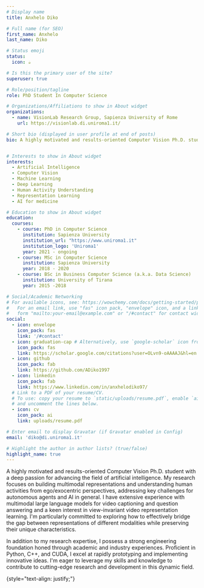 ```yaml
---
# Display name
title: Anxhelo Diko

# Full name (for SEO)
first_name: Anxhelo
last_name: Diko

# Status emoji
status:
  icon: ☕️

# Is this the primary user of the site?
superuser: true

# Role/position/tagline
role: PhD Student In Computer Science

# Organizations/Affiliations to show in About widget
organizations:
  - name: VisionLab Research Group, Sapienza University of Rome
    url: https://visionlab.di.uniroma1.it/

# Short bio (displayed in user profile at end of posts)
bio: A highly motivated and results-oriented Computer Vision Ph.D. student with a deep passion for advancing the field of artificial intelligence. My research focuses on building multimodal representations and understanding human activities from ego/exocentric perspectives, addressing key challenges for autonomous agents and AI in general.  I have extensive experience with multimodal large language models for video captioning and question answering and a keen interest in view-invariant video representation learning. I'm particularly committed to exploring how to effectively bridge the gap between representations of different modalities while preserving their unique characteristics. In addition to my research expertise, I possess a strong engineering foundation honed through academic and industry experiences. Proficient in Python, C++, and CUDA, I excel at rapidly prototyping and implementing innovative ideas.  I'm eager to leverage my skills and knowledge to contribute to cutting-edge research and development in this dynamic field.


# Interests to show in About widget
interests:
  - Artificial Intelligence
  - Computer Vision 
  - Machine Learning 
  - Deep Learning
  - Human Activity Understanding
  - Representation Learning
  - AI for medicine

# Education to show in About widget
education:
  courses:
    - course: PhD in Computer Science
      institution: Sapienza University
      institution_url: "https://www.uniroma1.it"
      institution_logo: 'Uniroma1'
      year: 2021 - ongoing
    - course: MSc in Computer Science
      institution: Sapienza University
      year: 2018 - 2020
    - course: BSc in Business Computer Science (a.k.a. Data Science)
      institution: University of Tirana
      year: 2015 -2018

# Social/Academic Networking
# For available icons, see: https://wowchemy.com/docs/getting-started/page-builder/#icons
#   For an email link, use "fas" icon pack, "envelope" icon, and a link in the
#   form "mailto:your-email@example.com" or "/#contact" for contact widget.
social:
  - icon: envelope
    icon_pack: fas
    link: '/#contact'
  - icon: graduation-cap # Alternatively, use `google-scholar` icon from `ai` icon pack
    icon_pack: fas
    link: https://scholar.google.com/citations?user=OLvn9-oAAAAJ&hl=en
  - icon: github
    icon_pack: fab
    link: https://github.com/ADiko1997
  - icon: linkedin
    icon_pack: fab
    link: https://www.linkedin.com/in/anxhelodiko97/
  # Link to a PDF of your resume/CV.
  # To use: copy your resume to `static/uploads/resume.pdf`, enable `ai` icons in `params.yaml`,
  # and uncomment the lines below.
  - icon: cv
    icon_pack: ai
    link: uploads/resume.pdf

# Enter email to display Gravatar (if Gravatar enabled in Config)
email: 'diko@di.uniroma1.it'

# Highlight the author in author lists? (true/false)
highlight_name: true
---
```

A highly motivated and results-oriented Computer Vision Ph.D. student with a deep passion for advancing the field of artificial intelligence. My research focuses on building multimodal representations and understanding human activities from ego/exocentric perspectives, addressing key challenges for autonomous agents and AI in general.  I have extensive experience with multimodal large language models for video captioning and question answering and a keen interest in view-invariant video representation learning. I'm particularly committed to exploring how to effectively bridge the gap between representations of different modalities while preserving their unique characteristics.

In addition to my research expertise, I possess a strong engineering foundation honed through academic and industry experiences. Proficient in Python, C++, and CUDA, I excel at rapidly prototyping and implementing innovative ideas.  I'm eager to leverage my skills and knowledge to contribute to cutting-edge research and development in this dynamic field.

{style="text-align: justify;"}
